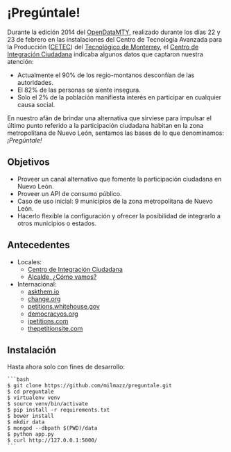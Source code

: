 ¡Pregúntale!
============

Durante la edición 2014 del [OpenDataMTY][], realizado durante los días 22 y 23
de febrero en las instalaciones del Centro de Tecnología Avanzada para la
Producción ([CETEC][]) del [Tecnológico de Monterrey][ITESM], el  [Centro de
Integración Ciudadana][CIC] indicaba algunos datos que captaron nuestra
atención:

- Actualmente el 90% de los regio-montanos desconfían de las autoridades.
- El 82% de las personas se siente insegura.
- Solo el 2% de la población manifiesta interés en participar en cualquier
causa social.

En nuestro afán de brindar una alternativa que sirviese para impulsar el último
punto referido a la participación ciudadana habitan en la zona metropolitana de
Nuevo León, sentamos las bases de lo que denominamos: *¡Pregúntale!*

Objetivos
---------

 - Proveer un canal alternativo que fomente la participación ciudadana en Nuevo León.
 - Proveer un API de consumo público.
 - Caso de uso inicial: 9 municipios de la zona metropolitana de Nuevo León.
 - Hacerlo flexible la configuración y ofrecer la posibilidad de integrarlo a
otros municipios o estados.

Antecedentes
------------

* Locales:
	- [Centro de Integración Ciudadana][CIC]
	- [Alcalde, ¿Cómo vamos?](http://comovamosnl.org/)
* Internacional:
	- [askthem.io](http://askthem.io)
	- [change.org](http://change.org)
	- [petitions.whitehouse.gov](http://petitions.whitehouse.gov)
	- [democracyos.org](http://democracyos.org)
	- [ipetitions.com](http://ipetitions.com)
	- [thepetitionsite.com](http://thepetitionsite.com)

Instalación
-----------

Hasta ahora solo con fines de desarrollo:

	```bash
	$ git clone https://github.com/milmazz/preguntale.git
	$ cd preguntale
	$ virtualenv venv
	$ source venv/bin/activate
	$ pip install -r requirements.txt
	$ bower install
	$ mkdir data
	$ mongod --dbpath $(PWD)/data
	$ python app.py
	$ curl http://127.0.0.1:5000/
	```

[OpenDataMTY]: http://www.opendatamty.org/
[CETEC]: http://www.itesm.mx/wps/portal?WCM_GLOBAL_CONTEXT=/migration/MTY2/Monterrey/Acerca+del+campus/Vis_tanos/Instalaciones/CETEC
[ITESM]: http://www.itesm.mx/
[CIC]: http://cic.mx